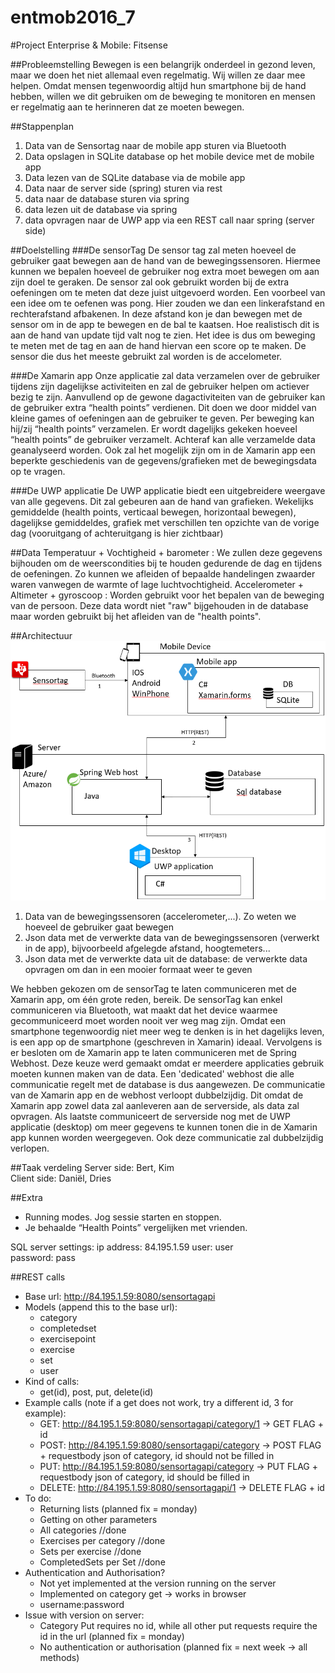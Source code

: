 # entmob2016_7
#Project Enterprise & Mobile: Fitsense

##Probleemstelling
Bewegen is een belangrijk onderdeel in gezond leven, maar we doen het niet allemaal even regelmatig. Wij willen ze daar mee helpen. Omdat mensen tegenwoordig altijd hun smartphone bij de hand hebben, willen we dit gebruiken om de beweging te monitoren en mensen er regelmatig aan te herinneren dat ze moeten bewegen.

##Stappenplan
1. Data van de Sensortag naar de mobile app sturen via Bluetooth
2. Data opslagen in SQLite database op het mobile device met de mobile app
3. Data lezen van de SQLite database via de mobile app
4. Data naar de server side (spring) sturen via rest
5. data naar de database sturen via spring
6. data lezen uit de database via spring
7. data opvragen naar de UWP app via een REST call naar spring (server side)

##Doelstelling
###De sensorTag
De sensor tag zal meten hoeveel de gebruiker gaat bewegen aan de hand van de bewegingssensoren. Hiermee kunnen we bepalen hoeveel de gebruiker nog extra moet bewegen om aan zijn doel te geraken. De sensor zal ook gebruikt worden bij de extra oefeningen om te meten dat deze juist uitgevoerd worden. Een voorbeel van een idee om te oefenen was pong. Hier zouden we dan een linkerafstand en rechterafstand afbakenen. In deze afstand kon je dan bewegen met de sensor om in de app te bewegen en de bal te kaatsen. Hoe realistisch dit is aan de hand van update tijd valt nog te zien. Het idee is dus om beweging te meten met de tag en aan de hand hiervan een score op te maken. De sensor die dus het meeste gebruikt zal worden is de accelometer.

###De Xamarin app
Onze applicatie zal data verzamelen over de gebruiker tijdens zijn dagelijkse activiteiten en zal de gebruiker helpen om actiever bezig te zijn. Aanvullend op de gewone dagactiviteiten van de gebruiker kan de gebruiker extra “health points” verdienen. Dit doen we door middel van kleine games of oefeningen aan de gebruiker te geven. Per beweging kan hij/zij “health points” verzamelen. Er wordt dagelijks gekeken hoeveel “health points” de gebruiker verzamelt. Achteraf kan alle verzamelde data geanalyseerd worden.
Ook zal het mogelijk zijn om in de Xamarin app een beperkte geschiedenis van de gegevens/grafieken met de bewegingsdata op te vragen.

###De UWP applicatie
De UWP applicatie biedt een uitgebreidere weergave van alle gegevens. Dit zal gebeuren aan de hand van grafieken. Wekelijks gemiddelde (health points, verticaal bewegen, horizontaal bewegen), dagelijkse gemiddeldes, grafiek met verschillen ten opzichte van de vorige dag (vooruitgang of achteruitgang is hier zichtbaar)

##Data
Temperatuur + Vochtigheid + barometer : We zullen deze gegevens bijhouden om de weerscondities bij te houden gedurende de dag en tijdens de oefeningen. Zo kunnen we afleiden of bepaalde handelingen zwaarder waren vanwegen de warmte of lage luchtvochtigheid.
Accelerometer + Altimeter + gyroscoop : Worden gebruikt voor het bepalen van de beweging van de persoon. Deze data wordt niet "raw" bijgehouden in de database maar worden gebruikt bij het afleiden van de "health points".

##Architectuur
![alt text](https://github.com/pxlit-projects/entmob2016_7/blob/master/Architecture%20design.PNG "Architectuur")

1. Data van de bewegingssensoren (accelerometer,...). Zo weten we hoeveel de gebruiker gaat bewegen
2. Json data met de verwerkte data van de bewegingssensoren (verwerkt in de app), bijvoorbeeld afgelegde afstand, hoogtemeters...
3. Json data met de verwerkte data uit de database: de verwerkte data opvragen om dan in een mooier formaat weer te geven


We hebben gekozen om de sensorTag te laten communiceren met de Xamarin app, om één grote reden, bereik. De sensorTag kan enkel communiceren via Bluetooth, wat maakt dat het device waarmee gecommuniceerd moet worden nooit ver weg mag zijn. Omdat een smartphone tegenwoordig niet meer weg te denken is in het dagelijks leven, is een app op de smartphone (geschreven in Xamarin) ideaal. 
Vervolgens is er besloten om de Xamarin app te laten communiceren met de Spring Webhost. Deze keuze werd gemaakt omdat er meerdere applicaties gebruik moeten kunnen maken van de data. Een 'dedicated' webhost die alle communicatie regelt met de database is dus aangewezen. De communicatie van de Xamarin app en de webhost verloopt dubbelzijdig. Dit omdat de Xamarin app zowel data zal aanleveren aan de serverside, als data zal opvragen.
Als laatste communiceert de serverside nog met de UWP applicatie (desktop) om meer gegevens te kunnen tonen die in de Xamarin app kunnen worden weergegeven. Ook deze communicatie zal dubbelzijdig verlopen.

##Taak verdeling
Server side: Bert, Kim  
Client side: Daniël, Dries

##Extra
<ul>
<li>Running modes. Jog sessie starten en stoppen.</li>
<li>Je behaalde “Health Points” vergelijken met vrienden.</li>
</ul>

SQL server settings:
	ip address: 84.195.1.59
	user: user		
	password: pass
	
##REST calls
- Base url: http://84.195.1.59:8080/sensortagapi
- Models (append this to the base url):
	- category
	- completedset
	- exercisepoint
	- exercise
	- set
	- user
- Kind of calls: 
	- get(id), post, put, delete(id)
- Example calls (note if a get does not work, try a different id, 3 for example):
	- GET:  http://84.195.1.59:8080/sensortagapi/category/1	-> GET FLAG + id
	- POST:  http://84.195.1.59:8080/sensortagapi/category	-> POST FLAG + requestbody json of category, id should not be filled in
	- PUT:  http://84.195.1.59:8080/sensortagapi/category   -> PUT FLAG + requestbody json of category, id should be filled in
	- DELETE:  http://84.195.1.59:8080/sensortagapi/1	-> DELETE FLAG + id
- To do:
 	- Returning lists (planned fix = monday)
	- Getting on other parameters
	- All categories							//done
	- Exercises per category					//done
	- Sets per exercise							//done
	- CompletedSets per Set						//done
- Authentication and Authorisation?
	- Not yet implemented at the version running on the server
	- Implemented on category get -> works in browser
	- username:password
- Issue with version on server:
	- Category Put requires no id, while all other put requests require the id in the url (planned fix = monday)
	- No authentication or authorisation (planned fix = next week -> all methods)
	



